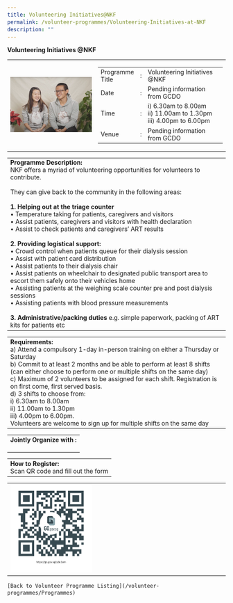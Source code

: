 ```yaml
---
title: Volunteering Initiatives@NKF
permalink: /volunteer-programmes/Volunteering-Initiatives-at-NKF
description: ""
---
```

**Volunteering Initiatives @NKF**

<table border="0" width="100%">
	<tr>
		<td width="40%">
			<img src="/images/Events/finding%20love%20at%20chingay.png" style="width=200px;height=auto;"/>
		</td>
		<td width="60%">
			<table border="0" width="100%">
				<tr>
					<td width="20%">
						Programme Title
					</td>
					<td width="5%">
						:
					</td>
					<td  width="75%">
						Volunteering Initiatives @NKF
					</td>
				</tr>
				<tr>
					<td width="20%">
						Date
					</td>
					<td width="5%">
						:
					</td>
					<td  width="75%">
						Pending information from GCDO
					</td>
				</tr>
				<tr>
					<td width="20%">
						Time
					</td>
					<td width="5%">
						:
					</td>
					<td  width="75%">
						i) 6.30am to 8.00am<br>
            ii) 11.00am to 1.30pm<br>
            iii) 4.00pm to 6.00pm<br>
					</td>
				</tr>
				<tr>
					<td width="20%">
						Venue
					</td>
					<td width="5%">
						:
					</td>
					<td  width="75%">
						Pending information from GCDO
					</td>
				</tr>
			</table>
		</td>
	</tr>
</table>

<table border="0" width="100%">
	<tr>
		<td>
			<b>Programme Description:</b><br>
			NKF offers a myriad of volunteering opportunities for volunteers to contribute.<br><br>They can give back to the community in the following areas:<br>
<br><b>1.	Helping out at the triage counter</b><br>
•	Temperature taking for patients, caregivers and visitors<br>
•	Assist patients, caregivers and visitors with health declaration<br>
•	Assist to check patients and caregivers’ ART results<br>
<br><b>2.	Providing logistical support:</b><br>
•	Crowd control when patients queue for their dialysis session<br>
•	Assist with patient card distribution<br>
•	Assist patients to their dialysis chair<br> 
•	Assist patients on wheelchair to designated public transport area to escort them safely onto their vehicles home<br>
•	Assisting patients at the weighing scale counter pre and post dialysis sessions<br>
•	Assisting patients with blood pressure measurements<br>
<br><b>3.	Administrative/packing duties</b> e.g. simple paperwork, packing of ART kits for patients etc
		</td>
	</tr>
</table>

<table border="0" width="100%">
	<tr>
		<td>
			<b>Requirements:</b><br>
			a) Attend a compulsory 1-day in-person training on either a Thursday or Saturday<br>
b)	Commit to at least 2 months and be able to perform at least 8 shifts (can either choose to perform one or multiple shifts on the same day)<br>c)	Maximum of 2 volunteers to be assigned for each shift. Registration is on first come, first served basis.
<br>d)	3 shifts to choose from: <br>i) 6.30am to 8.00am <br>ii) 11.00am to 1.30pm <br>iii) 4.00pm to 6.00pm. <br>Volunteers are welcome to sign up for multiple shifts on the same day 
		</td>
	</tr>
</table>

<table border="0" width="100%">
	<tr>
		<td>
			<b>Jointly Organize with :</b><br>
			&nbsp;
		</td>
	</tr>
</table>

<table border="0" width="100%">
	<tr>
		<td>
			<b>How to Register:</b><br>
			Scan QR code and fill out the form<br>
		</td>
	</tr>
</table>

<table border="0" width="100%">
	<tr>
		<td width="40%">
			<img src="/images/qrcode.png" style="width=200px;height=auto;"/>
		</td>
		<td>
			&nbsp;
		</td>
	</tr>
	</table>
	
	[Back to Volunteer Programme Listing](/volunteer-programmes/Programmes)